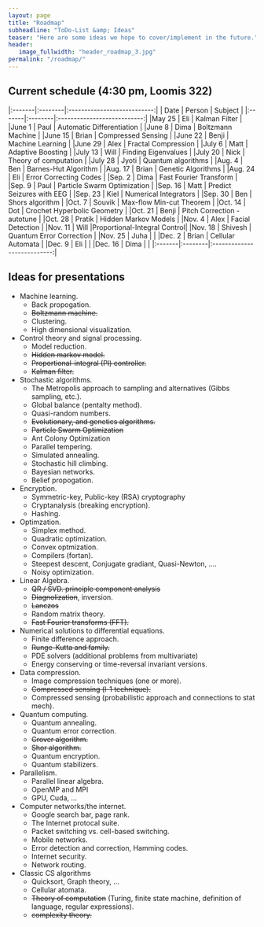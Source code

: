 ```yaml
---
layout: page
title: "Roadmap"
subheadline: "ToDo-List &amp; Ideas"
teaser: "Here are some ideas we hope to cover/implement in the future."
header:
   image_fullwidth: "header_roadmap_3.jpg"
permalink: "/roadmap/"
---
```


## Current schedule (4:30 pm, Loomis 322)

|:-------|:--------|:---------------------------:|
|  Date  | Person  | Subject                     |
|:-------|:--------|:---------------------------:|
|May 25  | Eli     | Kalman Filter               |
|June 1  | Paul    | Automatic Differentiation   |
|June 8  | Dima    | Boltzmann Machine           |
|June 15 | Brian   | Compressed Sensing          |
|June 22 | Benji   | Machine Learning            | 
|June 29 | Alex    | Fractal Compression         |
|July 6  | Matt    | Adaptive Boosting           |
|July 13 | Will    | Finding Eigenvalues         |
|July 20 | Nick    | Theory of computation       |
|July 28 | Jyoti   | Quantum algorithms          |
|Aug. 4  | Ben     | Barnes-Hut Algorithm        |
|Aug. 17 | Brian   | Genetic Algorithms          |
|Aug. 24 | Eli     | Error Correcting Codes      |
|Sep. 2  | Dima    | Fast Fourier Transform      |
|Sep. 9  | Paul    | Particle Swarm Optimization |
|Sep. 16 | Matt    | Predict Seizures with EEG   |
|Sep. 23 | Kiel    | Numerical Integrators       |
|Sep. 30 | Ben     | Shors algorithm             |
|Oct. 7  | Souvik  | Max-flow Min-cut Theorem    |
|Oct. 14 | Dot     | Crochet Hyperbolic Geometry |
|Oct. 21 | Benji   | Pitch Correction - autotune |
|Oct. 28 | Pratik  | Hidden Markov Models        |
|Nov. 4  | Alex    | Facial Detection            |
|Nov. 11 | Will    |Proportional-Integral Control|
|Nov. 18 | Shivesh |   Quantum Error Correction  |
|Nov. 25 | Juha    |                             |
|Dec. 2  | Brian   | Cellular Automata           |
|Dec. 9  | Eli     |                             |
|Dec. 16 | Dima    |                             |
|:-------|:--------|:---------------------------:|

## Ideas for presentations

 - Machine learning.
   - Back propogation.
   - ~~Boltzmann machine.~~
   - Clustering.
   - High dimensional visualization.
 - Control theory and signal processing.
   - Model reduction.
   - ~~Hidden markov model.~~
   - ~~Proportional-integral (PI) controller.~~
   - ~~Kalman filter.~~
 - Stochastic algorithms.
   - The Metropolis approach to sampling and alternatives (Gibbs sampling, etc.).
   - Global balance (pentalty method).
   - Quasi-random numbers.
   - ~~Evolutionary, and genetics algorithms.~~
   - ~~Particle Swarm Optimization~~
   - Ant Colony Optimization
   - Parallel tempering.
   - Simulated annealing.
   - Stochastic hill climbing.
   - Bayesian networks.
   - Belief propogation.
 - Encryption.
   - Symmetric-key, Public-key (RSA) cryptography
   - Cryptanalysis (breaking encryption).
   - Hashing.
 - Optimzation.
   - Simplex method.
   - Quadratic optimization.
   - Convex optmization.
   - Compilers (fortan).
   - Steepest descent, Conjugate gradiant, Quasi-Newton, ....
   - Noisy optimization.
 - Linear Algebra.
   - ~~QR / SVD. principle component analysis~~
   - ~~Diagnolization~~, inversion.
   - ~~Lanczos~~
   - Random matrix theory.
   - ~~Fast Fourier transforms (FFT).~~
 - Numerical solutions to differential equations.
   - Finite difference approach.
   - ~~Runge-Kutta and family.~~
   - PDE solvers (additional problems from multivariate)
   - Energy conserving or time-reversal invariant versions.
 - Data compression.
   - Image compression techniques (one or more).
   - ~~Compressed sensing (l-1 technique).~~
   - Compressed sensing (probabilistic approach and connections to stat mech).
 - Quantum computing.
   - Quantum annealing.
   - Quantum error correction.
   - ~~Grover algorithm.~~
   - ~~Shor algorithm.~~
   - Quantum encryption.
   - Quantum stabilizers.
 - Parallelism.
   - Parallel linear algebra.
   - OpenMP and MPI
   - GPU, Cuda, ...
 - Computer networks/the internet.
   - Google search bar, page rank.
   - The Internet protocal suite.
   - Packet switching vs. cell-based switching.
   - Mobile networks.
   - Error detection and correction, Hamming codes.
   - Internet security.
   - Network routing.
 - Classic CS algorithms
   - Quicksort, Graph theory, ...
   - Cellular atomata.
   - ~~Theory of computation~~ (Turing, finite state machine, definition of language, regular expressions).
   - ~~complexity theory.~~

